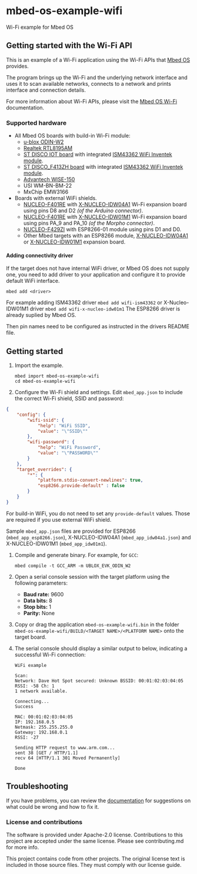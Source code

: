 # mbed-os-example-wifi #

Wi-Fi example for Mbed OS

## Getting started with the Wi-Fi API ##

This is an example of a Wi-Fi application using the Wi-Fi APIs that [Mbed OS](https://github.com/ARMmbed/mbed-os) provides.

The program brings up the Wi-Fi and the underlying network interface and uses it to scan available networks, connects to a network and prints interface and connection details.

For more information about Wi-Fi APIs, please visit the [Mbed OS Wi-Fi](https://os.mbed.com/docs/latest/reference/wi-fi.html) documentation.

### Supported hardware ###

* All Mbed OS boards with build-in Wi-Fi module:
    * [u-blox ODIN-W2](https://os.mbed.com/platforms/ublox-EVK-ODIN-W2/)
    * [Realtek RTL8195AM](https://os.mbed.com/platforms/REALTEK-RTL8195AM/)
    * [ST DISCO IOT board](https://os.mbed.com/platforms/ST-Discovery-L475E-IOT01A/) with integrated [ISM43362 WiFi Inventek module](https://github.com/ARMmbed/wifi-ism43362).
    * [ST DISCO_F413ZH board](https://os.mbed.com/platforms/ST-Discovery-F413H/) with integrated [ISM43362 WiFi Inventek module](https://github.com/ARMmbed/wifi-ism43362).
    * [Advantech WISE-150](https://os.mbed.com/modules/advantech-wise-1530/)
    * USI WM-BN-BM-22
    * MxChip EMW3166
* Boards with external WiFi shields.
    * [NUCLEO-F401RE](https://os.mbed.com/platforms/ST-Nucleo-F401RE/) with [X-NUCLEO-IDW04A1](http://www.st.com/content/st_com/en/products/ecosystems/stm32-open-development-environment/stm32-nucleo-expansion-boards/stm32-ode-connect-hw/x-nucleo-idw04a1.html) Wi-Fi expansion board using pins D8 and D2 _(of the Arduino connector)_.
    * [NUCLEO-F401RE](https://os.mbed.com/platforms/ST-Nucleo-F401RE/) with [X-NUCLEO-IDW01M1](https://os.mbed.com/components/X-NUCLEO-IDW01M1/) Wi-Fi expansion board using pins PA_9 and PA_10 _(of the Morpho connector)_.
    * [NUCLEO-F429ZI](https://os.mbed.com/platforms/ST-Nucleo-F429ZI/) with ESP8266-01 module using pins D1 and D0.
    * Other Mbed targets with an ESP8266 module, [X-NUCLEO-IDW04A1](http://www.st.com/content/st_com/en/products/ecosystems/stm32-open-development-environment/stm32-nucleo-expansion-boards/stm32-ode-connect-hw/x-nucleo-idw04a1.html) or [X-NUCLEO-IDW01M1](https://os.mbed.com/components/X-NUCLEO-IDW01M1/) expansion board.

#### Adding connectivity driver

If the target does not have internal WiFi driver, or Mbed OS does not supply one, you need to add driver to your application and configure it to provide default WiFi interface.

```
mbed add <driver>
```

For example adding ISM43362 driver `mbed add wifi-ism43362` or X-Nucleo-IDW01M1 driver `mbed add wifi-x-nucleo-idw01m1`
The ESP8266 driver is already suplied by Mbed OS.

Then pin names need to be configured as instructed in the drivers README file.

##  Getting started ##

1. Import the example.

   ```
   mbed import mbed-os-example-wifi
   cd mbed-os-example-wifi
   ```

1. Configure the Wi-Fi shield and settings.
   Edit ```mbed_app.json``` to include the correct Wi-Fi shield, SSID and password:

```json
{
    "config": {
        "wifi-ssid": {
            "help": "WiFi SSID",
            "value": "\"SSID\""
        },
        "wifi-password": {
            "help": "WiFi Password",
            "value": "\"PASSWORD\""
        }
    },
    "target_overrides": {
        "*": {
            "platform.stdio-convert-newlines": true,
            "esp8266.provide-default" : false
        }
    }
}
```

   For build-in WiFi, you do not need to set any `provide-default` values. Those are required
   if you use external WiFi shield.

   Sample ```mbed_app.json``` files are provided for ESP8266 (```mbed_app_esp8266.json```), X-NUCLEO-IDW04A1 (```mbed_app_idw04a1.json```) and X-NUCLEO-IDW01M1 (```mbed_app_idw01m1```).


1. Compile and generate binary.
    For example, for `GCC`:
    ```
    mbed compile -t GCC_ARM -m UBLOX_EVK_ODIN_W2
    ```

1. Open a serial console session with the target platform using the following parameters:
    * **Baud rate:** 9600
    * **Data bits:** 8
    * **Stop bits:** 1
    * **Parity:** None

1. Copy or drag the application `mbed-os-example-wifi.bin` in the folder `mbed-os-example-wifi/BUILD/<TARGET NAME>/<PLATFORM NAME>` onto the target board.

1. The serial console should display a similar output to below, indicating a successful Wi-Fi connection:
    ```
    WiFi example

    Scan:
    Network: Dave Hot Spot secured: Unknown BSSID: 00:01:02:03:04:05 RSSI: -58 Ch: 1
    1 network available.

    Connecting...
    Success

    MAC: 00:01:02:03:04:05
    IP: 192.168.0.5
    Netmask: 255.255.255.0
    Gateway: 192.168.0.1
    RSSI: -27

    Sending HTTP request to www.arm.com...
    sent 38 [GET / HTTP/1.1]
    recv 64 [HTTP/1.1 301 Moved Permanently]

    Done
    ```

## Troubleshooting

If you have problems, you can review the [documentation](https://os.mbed.com/docs/latest/tutorials/debugging.html) for suggestions on what could be wrong and how to fix it.

### License and contributions

The software is provided under Apache-2.0 license. Contributions to this project are accepted under the same license. Please see contributing.md for more info.

This project contains code from other projects. The original license text is included in those source files. They must comply with our license guide.
